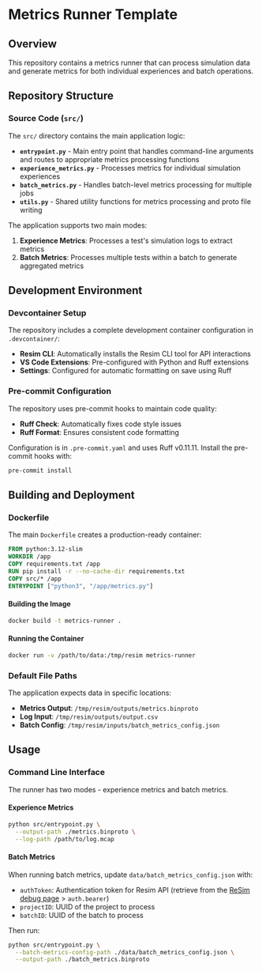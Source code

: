 # Metrics Runner Template

## Overview

This repository contains a metrics runner that can process simulation data and generate metrics for both individual experiences and batch operations.

## Repository Structure

### Source Code (`src/`)

The `src/` directory contains the main application logic:

- **`entrypoint.py`** - Main entry point that handles command-line arguments and routes to appropriate metrics processing functions
- **`experience_metrics.py`** - Processes metrics for individual simulation experiences
- **`batch_metrics.py`** - Handles batch-level metrics processing for multiple jobs
- **`utils.py`** - Shared utility functions for metrics processing and proto file writing

The application supports two main modes:
1. **Experience Metrics**: Processes a test's simulation logs to extract metrics
2. **Batch Metrics**: Processes multiple tests within a batch to generate aggregated metrics

## Development Environment

### Devcontainer Setup

The repository includes a complete development container configuration in `.devcontainer/`:

- **Resim CLI**: Automatically installs the Resim CLI tool for API interactions
- **VS Code Extensions**: Pre-configured with Python and Ruff extensions
- **Settings**: Configured for automatic formatting on save using Ruff

### Pre-commit Configuration

The repository uses pre-commit hooks to maintain code quality:

- **Ruff Check**: Automatically fixes code style issues
- **Ruff Format**: Ensures consistent code formatting

Configuration is in `.pre-commit.yaml` and uses Ruff v0.11.11.
Install the pre-commit hooks with:
```bash
pre-commit install
```

## Building and Deployment

### Dockerfile

The main `Dockerfile` creates a production-ready container:

```dockerfile
FROM python:3.12-slim
WORKDIR /app
COPY requirements.txt /app
RUN pip install -r --no-cache-dir requirements.txt
COPY src/* /app
ENTRYPOINT ["python3", "/app/metrics.py"]
```

#### Building the Image

```bash
docker build -t metrics-runner .
```

#### Running the Container

```bash
docker run -v /path/to/data:/tmp/resim metrics-runner
```

### Default File Paths

The application expects data in specific locations:
- **Metrics Output**: `/tmp/resim/outputs/metrics.binproto`
- **Log Input**: `/tmp/resim/outputs/output.csv`
- **Batch Config**: `/tmp/resim/inputs/batch_metrics_config.json`

## Usage

### Command Line Interface

The runner has two modes - experience metrics and batch metrics.

#### Experience Metrics

```bash
python src/entrypoint.py \
  --output-path ./metrics.binproto \
  --log-path /path/to/log.mcap
```

#### Batch Metrics

When running batch metrics, update `data/batch_metrics_config.json` with:

- `authToken`: Authentication token for Resim API (retrieve from the [ReSim debug page](https://app.resim.ai/debug) > `auth.bearer`)
- `projectID`: UUID of the project to process
- `batchID`: UUID of the batch to process

Then run:
```bash
python src/entrypoint.py \
  --batch-metrics-config-path ./data/batch_metrics_config.json \
  --output-path ./batch_metrics.binproto
```
